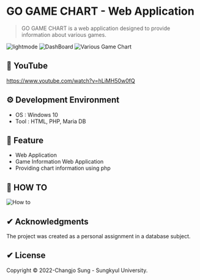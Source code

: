 # GO GAME CHART - Web Application  

>GO GAME CHART is a web application designed to provide information about various games. 


![lightmode](https://user-images.githubusercontent.com/92200057/172000642-98ed21f9-2bfd-426b-b1d8-b85cafa1b5ac.JPG)
![DashBoard](https://user-images.githubusercontent.com/92200057/172000474-692a9ccf-eb9d-4900-9ae2-8f67ee778808.JPG)
![Various Game Chart](https://user-images.githubusercontent.com/92200057/172000498-5c2b92bb-31e8-4ccd-a93e-3b7438fd749c.JPG)

## 📢 YouTube
https://www.youtube.com/watch?v=hLiMH50w0fQ

## ⚙ Development Environment
 * OS : Windows 10
 * Tool : HTML, PHP, Maria DB
 
## 🚀 Feature
 * Web Application 
 * Game Information Web Application 
 * Providing chart information using php

## 🚀 HOW TO 
![How to](https://user-images.githubusercontent.com/92200057/172000681-7fee749a-db99-4cf2-9576-d4cb24aab4b8.JPG)

## ✔ Acknowledgments
 The project was created as a personal assignment in a database subject.

## ✔ License
Copyright © 2022-Changjo Sung - Sungkyul University.
